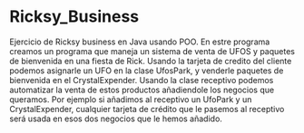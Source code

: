 # Ricksy_Business
Ejercicio de Ricksy business en Java usando POO.
En estre programa creamos un programa que maneja un sistema de venta de UFOS y paquetes de bienvenida en una fiesta de Rick. Usando la tarjeta de credito del cliente podemos asignarle un UFO en la clase UfosPark, y venderle paquetes de bienvenida en el CrystalExpender. Usando la clase receptivo podemos automatizar la venta de estos productos añadiendole los negocios que queramos. Por ejemplo si añadimos al receptivo un UfoPark y un CrystalExpender, cualquier tarjeta de crédito que le pasemos al receptivo será usada en esos dos negocios que le hemos añadido.

